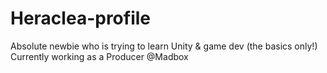 # Heraclea-profile

Absolute newbie who is trying to learn Unity & game dev (the basics only!) 
Currently working as a Producer @Madbox
